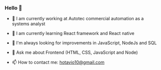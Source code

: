 ### Hello 👋


- 🔭 I am currently working at Autotec commercial automation as a systems analyst

- 🌱 I am currently learning React framework and React native

- 🤔 I'm always looking for improvements in JavaScript, NodeJs and SQL

- 💬 Ask me about Frontend (HTML, CSS, JavaScript and Node)

- 📫 How to contact me: hotavio10@gmail.com
